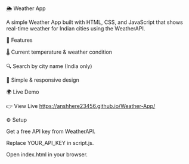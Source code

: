 🌦️ Weather App

A simple Weather App built with HTML, CSS, and JavaScript that shows real-time weather for Indian cities using the WeatherAPI.

🚀 Features

🌡️ Current temperature & weather condition

🔍 Search by city name (India only)

🎨 Simple & responsive design

🌍 Live Demo

👉 View Live  https://anshhere23456.github.io/Weather-App/

⚙️ Setup

Get a free API key from WeatherAPI.

Replace YOUR_API_KEY in script.js.

Open index.html in your browser.
